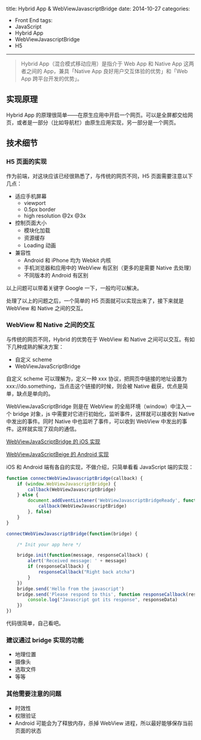 title: Hybrid App & WebViewJavascriptBridge
date: 2014-10-27
categories:
- Front End
tags:
- JavaScript
- Hybrid App
- WebViewJavascriptBridge
- H5
---

> Hybrid App（混合模式移动应用）是指介于 Web App 和 Native App 这两者之间的 App，兼具「Native App 良好用户交互体验的优势」和「Web App 跨平台开发的优势」。

<!--more-->

## 实现原理

Hybrid App 的原理很简单——在原生应用中开启一个网页。可以是全屏都交给网页，或者是一部分（比如导航栏）由原生应用实现，另一部分是一个网页。

## 技术细节

### H5 页面的实现

作为前端，对这块应该已经很熟悉了，与传统的网页不同，H5 页面需要注意以下几点：

- 适应手机屏幕
    - viewport
    - 0.5px border
    - high resolution @2x @3x
- 控制页面大小
    - 模块化加载
    - 资源缓存
    - Loading 动画
- 兼容性
    - Android 和 iPhone 均为 Webkit 内核
    - 手机浏览器和应用中的 WebView 有区别（更多的是需要 Native 去处理）
    - 不同版本的 Android 有区别

以上问题可以带着关键字 Google 一下，一般均可以解决。

处理了以上的问题之后，一个简单的 H5 页面就可以实现出来了，接下来就是 WebView 和 Native 之间的交互。

### WebView 和 Native 之间的交互

与传统的网页不同，Hybrid 的优势在于 WebView 和 Native 之间可以交互。有如下几种成熟的解决方案：

- 自定义 scheme
- WebViewJavaScriptBridge

自定义 scheme 可以理解为，定义一种 xxx 协议，把网页中链接的地址设置为 xxx://do.something，当点击这个链接的时候，则会被 Native 截获，优点是简单，缺点是单向的。

WebViewJavaScriptBridge 则是在 WebView 的全局环境（window）中注入一个 bridge 对象，js 中需要对它进行初始化，监听事件，这样就可以接收到 Native 中发出的事件。同时 Native 中也监听了事件，可以收到 WebView 中发出的事件。这样就实现了双向的通信。

[WebViewJavaScriptBridge 的 iOS 实现](https://github.com/marcuswestin/WebViewJavascriptBridge)

[WebViewJavaScriptBeige 的 Android 实现](https://github.com/fangj/WebViewJavascriptBridge)

iOS 和 Android 端有各自的实现，不做介绍，只简单看看 JavaScript 端的实现：

```js
function connectWebViewJavascriptBridge(callback) {
    if (window.WebViewJavascriptBridge) {
        callback(WebViewJavascriptBridge)
    } else {
        document.addEventListener('WebViewJavascriptBridgeReady', function() {
            callback(WebViewJavascriptBridge)
        }, false)
    }
}

connectWebViewJavascriptBridge(function(bridge) {

    /* Init your app here */

    bridge.init(function(message, responseCallback) {
        alert('Received message: ' + message)
        if (responseCallback) {
            responseCallback("Right back atcha")
        }
    })
    bridge.send('Hello from the javascript')
    bridge.send('Please respond to this', function responseCallback(responseData) {
        console.log("Javascript got its response", responseData)
    })
})
```

代码很简单，自己看吧。

### 建议通过 bridge 实现的功能

- 地理位置
- 摄像头
- 选取文件
- 等等

### 其他需要注意的问题

- 时效性
- 权限验证
- Android 可能会为了释放内存，杀掉 WebView 进程，所以最好能够保存当前页面的状态
